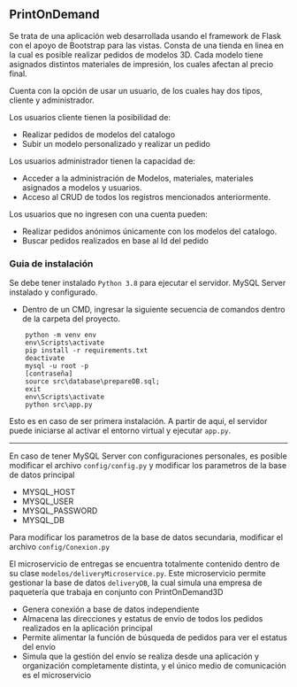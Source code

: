 ## PrintOnDemand
Se trata de una aplicación web desarrollada usando el framework de Flask con el apoyo de Bootstrap para las vistas.
Consta de una tienda en linea en la cual es posible realizar pedidos de modelos 3D. Cada modelo tiene asignados distintos materiales de impresión, los cuales afectan al precio final.

Cuenta con la opción de usar un usuario, de los cuales hay dos tipos, cliente y administrador.

Los usuarios cliente tienen la posibilidad de:
- Realizar pedidos de modelos del catalogo
- Subir un modelo personalizado y realizar un pedido

Los usuarios administrador tienen la capacidad de:
- Acceder a la administración de Modelos, materiales, materiales asignados a modelos y usuarios.
- Acceso al CRUD de todos los registros mencionados anteriormente.

Los usuarios que no ingresen con una cuenta pueden:
- Realizar pedidos anónimos únicamente con los modelos del catalogo.
- Buscar pedidos realizados en base al Id del pedido

### Guia de instalación
Se debe tener instalado `Python 3.8` para ejecutar el servidor. MySQL Server instalado y configurado.
- Dentro de un CMD, ingresar la siguiente secuencia de comandos dentro de la carpeta del proyecto.
```
    python -m venv env
    env\Scripts\activate
    pip install -r requirements.txt
    deactivate
    mysql -u root -p
    [contraseña]
    source src\database\prepareDB.sql;
    exit
    env\Scripts\activate
    python src\app.py
```
Esto es en caso de ser primera instalación.
A partir de aqui, el servidor puede iniciarse al activar el entorno virtual y ejecutar `app.py`.
***
En caso de tener MySQL Server con configuraciones personales, es posible modificar el archivo `config/config.py` y modificar los parametros de la base de datos principal
- MYSQL_HOST
- MYSQL_USER
- MYSQL_PASSWORD
- MYSQL_DB

Para modificar los parametros de la base de datos secundaria, modificar el archivo `config/Conexion.py`

El microservicio de entregas se encuentra totalmente contenido dentro de su clase `modelos/deliveryMicroservice.py`.
Este microservicio permite gestionar la base de datos `deliveryDB`, la cual simula una empresa de paquetería que trabaja en conjunto con PrintOnDemand3D
- Genera conexión a base de datos independiente
- Almacena las direcciones y estatus de envío de todos los pedidos realizados en la aplicación principal
- Permite alimentar la función de búsqueda de pedidos para ver el estatus del envío
- Simula que la gestión del envío se realiza desde una aplicación y organización completamente distinta, y el único medio de comunicación es el microservicio